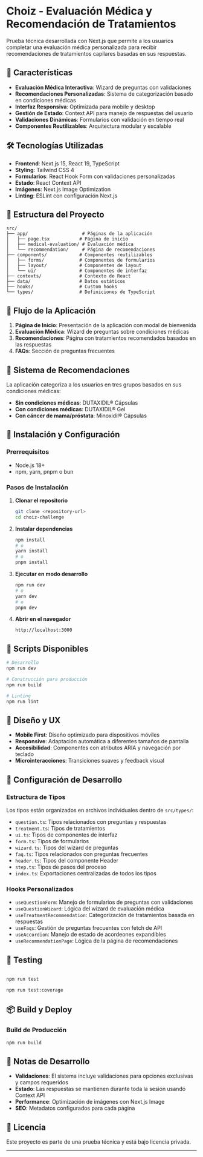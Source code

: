 # Choiz - Evaluación Médica y Recomendación de Tratamientos

Prueba técnica desarrollada con Next.js que permite a los usuarios completar una evaluación médica personalizada para recibir recomendaciones de tratamientos capilares basadas en sus respuestas.

## 🚀 Características

- **Evaluación Médica Interactiva**: Wizard de preguntas con validaciones 
- **Recomendaciones Personalizadas**: Sistema de categorización basado en condiciones médicas
- **Interfaz Responsiva**: Optimizada para mobile y desktop
- **Gestión de Estado**: Context API para manejo de respuestas del usuario
- **Validaciones Dinámicas**: Formularios con validación en tiempo real
- **Componentes Reutilizables**: Arquitectura modular y escalable

## 🛠️ Tecnologías Utilizadas

- **Frontend**: Next.js 15, React 19, TypeScript
- **Styling**: Tailwind CSS 4
- **Formularios**: React Hook Form con validaciones personalizadas
- **Estado**: React Context API
- **Imágenes**: Next.js Image Optimization
- **Linting**: ESLint con configuración Next.js

## 📁 Estructura del Proyecto

```
src/
├── app/                    # Páginas de la aplicación
│   ├── page.tsx           # Página de inicio
│   ├── medical-evaluation/ # Evaluación médica
│   └── recommendation/     # Página de recomendaciones
├── components/            # Componentes reutilizables
│   ├── forms/             # Componentes de formularios
│   ├── layout/            # Componentes de layout
│   └── ui/                # Componentes de interfaz
├── contexts/              # Contexto de React
├── data/                  # Datos estáticos
├── hooks/                 # Custom hooks
└── types/                 # Definiciones de TypeScript
```

## 🚦 Flujo de la Aplicación

1. **Página de Inicio**: Presentación de la aplicación con modal de bienvenida
2. **Evaluación Médica**: Wizard de preguntas sobre condiciones médicas
3. **Recomendaciones**: Página con tratamientos recomendados basados en las respuestas
4. **FAQs**: Sección de preguntas frecuentes

## 🎯 Sistema de Recomendaciones

La aplicación categoriza a los usuarios en tres grupos basados en sus condiciones médicas:

- **Sin condiciones médicas**: DUTAXIDIL® Cápsulas
- **Con condiciones médicas**: DUTAXIDIL® Gel  
- **Con cáncer de mama/próstata**: Minoxidil® Cápsulas

## 🚀 Instalación y Configuración

### Prerrequisitos

- Node.js 18+ 
- npm, yarn, pnpm o bun

### Pasos de Instalación

1. **Clonar el repositorio**
   ```bash
   git clone <repository-url>
   cd choiz-challenge
   ```

2. **Instalar dependencias**
   ```bash
   npm install
   # o
   yarn install
   # o
   pnpm install
   ```

3. **Ejecutar en modo desarrollo**
   ```bash
   npm run dev
   # o
   yarn dev
   # o
   pnpm dev
   ```

4. **Abrir en el navegador**
   ```
   http://localhost:3000
   ```

## 📜 Scripts Disponibles

```bash
# Desarrollo
npm run dev

# Construcción para producción
npm run build

# Linting
npm run lint
```

## 🎨 Diseño y UX

- **Mobile First**: Diseño optimizado para dispositivos móviles
- **Responsive**: Adaptación automática a diferentes tamaños de pantalla
- **Accesibilidad**: Componentes con atributos ARIA y navegación por teclado
- **Microinteracciones**: Transiciones suaves y feedback visual

## 🔧 Configuración de Desarrollo

### Estructura de Tipos

Los tipos están organizados en archivos individuales dentro de `src/types/`:

- `question.ts`: Tipos relacionados con preguntas y respuestas
- `treatment.ts`: Tipos de tratamientos
- `ui.ts`: Tipos de componentes de interfaz
- `form.ts`: Tipos de formularios
- `wizard.ts`: Tipos del wizard de preguntas
- `faq.ts`: Tipos relacionados con preguntas frecuentes
- `header.ts`: Tipos del componente Header
- `step.ts`: Tipos de pasos del proceso
- `index.ts`: Exportaciones centralizadas de todos los tipos

### Hooks Personalizados

- `useQuestionForm`: Manejo de formularios de preguntas con validaciones
- `useQuestionWizard`: Lógica del wizard de evaluación médica
- `useTreatmentRecommendation`: Categorización de tratamientos basada en respuestas
- `useFaqs`: Gestión de preguntas frecuentes con fetch de API
- `useAccordion`: Manejo de estado de acordeones expandibles
- `useRecommendationPage`: Lógica de la página de recomendaciones

## 🧪 Testing

```bash

npm run test

npm run test:coverage
```

## 📦 Build y Deploy

### Build de Producción

```bash
npm run build
```


## 📝 Notas de Desarrollo

- **Validaciones**: El sistema incluye validaciones para opciones exclusivas y campos requeridos
- **Estado**: Las respuestas se mantienen durante toda la sesión usando Context API
- **Performance**: Optimización de imágenes con Next.js Image
- **SEO**: Metadatos configurados para cada página

## 📄 Licencia

Este proyecto es parte de una prueba técnica y está bajo licencia privada.


---
